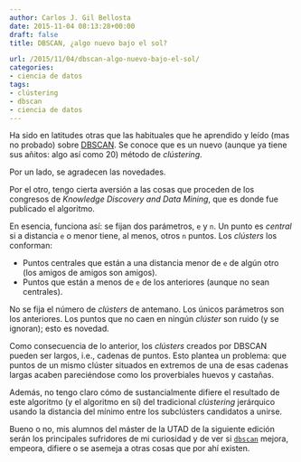 ```yaml
---
author: Carlos J. Gil Bellosta
date: 2015-11-04 08:13:28+00:00
draft: false
title: DBSCAN, ¿algo nuevo bajo el sol?

url: /2015/11/04/dbscan-algo-nuevo-bajo-el-sol/
categories:
- ciencia de datos
tags:
- clústering
- dbscan
- ciencia de datos
---
```


Ha sido en latitudes otras que las habituales que he aprendido y leído (mas no probado) sobre [DBSCAN](https://en.wikipedia.org/wiki/DBSCAN). Se conoce que es un nuevo (aunque ya tiene sus añitos: algo así como 20) método de _clústering_.

Por un lado, se agradecen las novedades.

Por el otro, tengo cierta aversión a las cosas que proceden de los congresos de _Knowledge Discovery and Data Mining_, que es donde fue publicado el algoritmo.

En esencia, funciona así: se fijan dos parámetros, `e` y `n`. Un punto es _central_ si a distancia `e` o menor tiene, al menos, otros `n` puntos. Los _clústers_ los conforman:

* Puntos centrales que están a una distancia menor de `e` de algún otro (los amigos de amigos son amigos).
* Puntos que están a menos de `e` de los anteriores (aunque no sean centrales).


No se fija el número de _clústers_ de antemano. Los únicos parámetros son los anteriores. Los puntos que no caen en ningún _clúster_ son ruido (y se ignoran); esto es novedad.

Como consecuencia de lo anterior, los _clústers_ creados por DBSCAN pueden ser largos, i.e., cadenas de puntos. Esto plantea un problema: que puntos de un mismo clúster situados en extremos de una de esas cadenas largas acaben pareciéndose como los proverbiales huevos y castañas.

Además, no tengo claro cómo de sustancialmente difiere el resultado de este algoritmo (y el algoritmo en sí) del tradicional _clústering_ jerárquico usando la distancia del mínimo entre los subclústers candidatos a unirse.

Bueno o no, mis alumnos del máster de la UTAD de la siguiente edición serán los principales sufridores de mi curiosidad y de ver si [`dbscan`](https://cran.r-project.org/web/packages/dbscan/index.html) mejora, empeora, difiere o se asemeja a otras cosas que por ahí existen.
